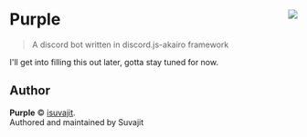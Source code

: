 # Purple <img src="https://cdn.discordapp.com/avatars/526971716711350273/df4891e105916a637d52d0014de03e76.webp" align="right">
> A discord bot written in discord.js-akairo framework

I'll get into filling this out later, gotta stay tuned for now.

## Author

**Purple** © [isuvajit](https://github.com/isuvajit).  
Authored and maintained by Suvajit

